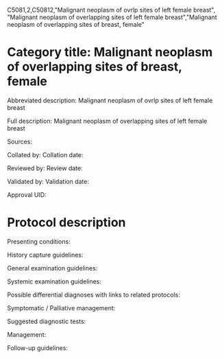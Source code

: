 C5081,2,C50812,"Malignant neoplasm of ovrlp sites of left female breast", "Malignant neoplasm of overlapping sites of left female breast","Malignant neoplasm of overlapping sites of breast, female"
# Category title: Malignant neoplasm of overlapping sites of breast, female

Abbreviated description: Malignant neoplasm of ovrlp sites of left female breast

Full description: Malignant neoplasm of overlapping sites of left female breast

Sources:

Collated by:
Collation date:

Reviewed by:
Review date:

Validated by:
Validation date:

Approval UID:

# Protocol description

Presenting conditions:

History capture guidelines:

General examination guidelines:

Systemic examination guidelines:

Possible differential diagnoses with links to related protocols:

Symptomatic / Palliative management:

Suggested diagnostic tests:

Management:

Follow-up guidelines:
